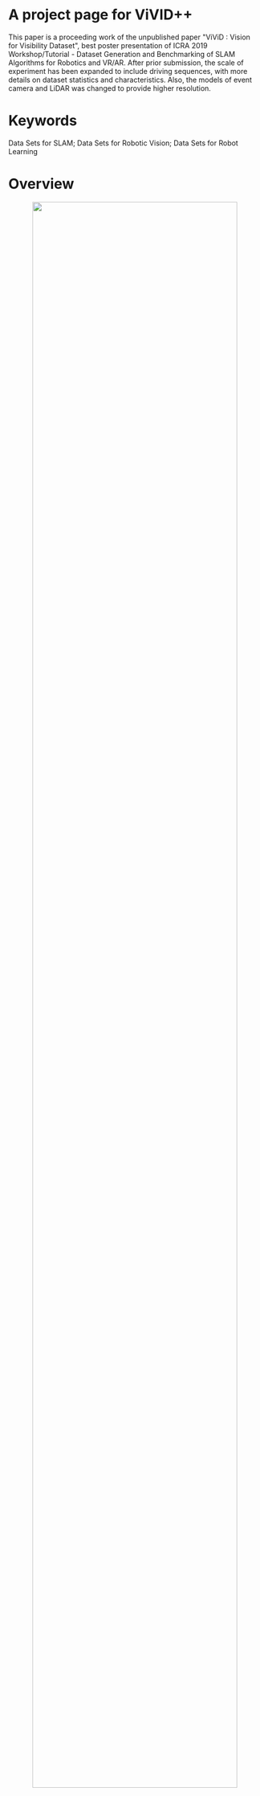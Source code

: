 # A project page for ViVID++

This paper is a proceeding work of the unpublished paper "ViViD : Vision for Visibility Dataset", best poster presentation of ICRA 2019 Workshop/Tutorial - Dataset Generation and Benchmarking of SLAM Algorithms for Robotics and VR/AR. After prior submission, the scale of experiment has been expanded to include driving sequences, with more details on dataset statistics and characteristics. Also, the models of event camera and LiDAR was changed to provide higher resolution.

# Keywords

Data Sets for SLAM; Data Sets for Robotic Vision; Data Sets for Robot Learning

# Overview

<div class="t3iYD" style="text-align: center;">
  <img class="CENy8b" role="img" src="https://urserver.kaist.ac.kr/publicdata/ViViD++/figures/visibility.png" width="90%" height="auto" />
</div>

 An overview of the sensor system and the dataset. We set up different sensor configurations for handheld (upper left) and driving (upper right). Sensor systems include RGB, thermal, events, depth, and interial measurements. Each sensor is indicated with the letter box. Each sensor's visibility differences are displayed in the lower row. Relative to RGB, thermal and event show less variance to the illumination condition.

 <div class="t3iYD" style="text-align: center;">
 <video width="640" height="360" controls>
   <source src="https://urserver.kaist.ac.kr/publicdata/ViViD++/RAL2021-video-main.mp4" type="video/mp4">
 </video>

# Related Links
There's a lot of excellent work that was introduced for SLAM Developments. For example, [Awesome SLAM Datasets](https://sites.google.com/view/awesome-slam-datasets/) lists up State-Of-The-Art SLAM datasets. And you may also want to check [Complex Urban Dataset](https://irap.kaist.ac.kr/dataset/) containing large scale and long term changes.

# The Dataset

{% include list.liquid all=true %}

# Special thanks to
[Sungho Yoon](https://scholar.google.com/citations?user=PUvBz80AAAAJ&hl=ko&oi=ao/) and Joowan Kim for contributions on the dataset configuration.

# Website License
<a rel="license" href="http://creativecommons.org/licenses/by-sa/4.0/"><img alt="Creative Commons License" style="border-width:0" src="https://i.creativecommons.org/l/by-sa/4.0/88x31.png" /></a><br />This work is licensed under a <a rel="license" href="http://creativecommons.org/licenses/by-sa/4.0/">Creative Commons Attribution-ShareAlike 4.0 International License</a>.
